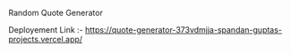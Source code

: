 Random Quote Generator 

Deployement Link :-
https://quote-generator-373vdmjja-spandan-guptas-projects.vercel.app/
